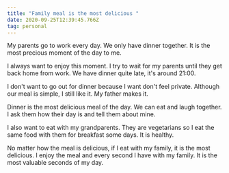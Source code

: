 ```yaml
---
title: "Family meal is the most delicious "
date: 2020-09-25T12:39:45.766Z
tag: personal
---
```


My parents go to work every day. We only have dinner together. It is the most precious moment of the day to me.

I always want to enjoy this moment. I try to wait for my parents until they get back home from work. We have dinner quite late, it's around 21:00.

I don't want to go out for dinner because I want don't feel private. Although our meal is simple, I still like it. My father makes it.

Dinner is the most delicious meal of the day. We can eat and laugh together. I ask them how their day is and tell them about mine.

I also want to eat with my grandparents. They are vegetarians so I eat the same food with them for breakfast some days. It is healthy.

No matter how the meal is delicious, if I eat with my family, it is the most delicious. I enjoy the meal and every second I have with my family. It is the most valuable seconds of my day.
